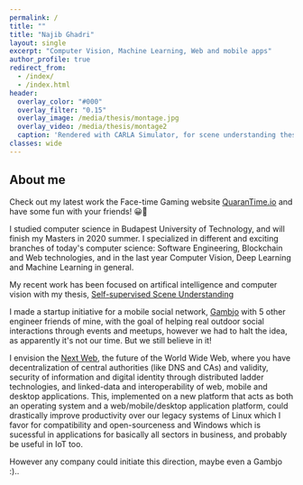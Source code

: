 ```yaml
---
permalink: /
title: ""
title: "Najib Ghadri"
layout: single
excerpt: "Computer Vision, Machine Learning, Web and mobile apps"
author_profile: true
redirect_from:
  - /index/
  - /index.html
header:
  overlay_color: "#000"
  overlay_filter: "0.15"
  overlay_image: /media/thesis/montage.jpg
  overlay_video: /media/thesis/montage2
  caption: 'Rendered with CARLA Simulator, for scene understanding thesis <a href="/msc-thesis/">Read more</a>'
classes: wide
---
```


About me
--------
Check out my latest work the Face-time Gaming website [QuaranTime.io](https://quarantime.io/) and have some fun with your friends! 😀🥳


I studied computer science in Budapest University of Technology, and will finish my Masters in 2020 summer. I specialized in different and exciting branches of today's computer science: Software Engineering, Blockchain and Web technologies, and in the last year Computer Vision, Deep Learning and Machine Learning in general.

My recent work has been focused on artifical intelligence and computer vision with my thesis, [Self-supervised Scene Understanding](https://najibghadri.com/msc-thesis/)

I made a startup initiative for a mobile social network, [Gambjo](http://gambjo.com/) with 5 other engineer friends of mine, with the goal of helping real outdoor social interactions through events and meetups, however we had to halt the idea, as apparently it's not our time. But we still believe in it!

I envision the [Next Web](https://najibghadri.com/next-web/), the future of the World Wide Web, where you have decentralization of central authorities (like DNS and CAs) and validity, security of information and digital identity through distributed ladder technologies, and linked-data and interoperability of web, mobile and desktop applications. This, implemented on a new platform that acts as both an operating system and a web/mobile/desktop application platform, could drastically improve productivity over our legacy systems of Linux which I favor for compatibility and open-sourceness and Windows which is sucessful in applications for basically all sectors in business, and probably be useful in IoT too.

However any company could initiate this direction, maybe even a Gambjo :)..

